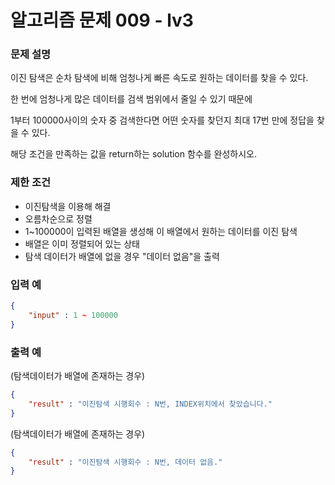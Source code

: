 # **알고리즘 문제 009 - lv3**

### **문제 설명**

이진 탐색은 순차 탐색에 비해 엄청나게 빠른 속도로 원하는 데이터를 찾을 수 있다.

한 번에 엄청나게 많은 데이터를 검색 범위에서 줄일 수 있기 때문에 

1부터 100000사이의 숫자 중 검색한다면 어떤 숫자를 찾던지 최대 17번 만에 정답을 찾을 수 있다.

해당 조건을 만족하는 값을 return하는 solution 함수를 완성하시오.

### **제한 조건**
- 이진탐색을 이용해 해결
- 오름차순으로 정렬
- 1~100000이 입력된 배열을 생성해 이 배열에서 원하는 데이터를 이진 탐색
- 배열은 이미 정렬되어 있는 상태
- 탐색 데이터가 배열에 없을 경우 "데이터 없음"을 출력


### **입력 예**
```json
{
    "input" : 1 ~ 100000
}
```

### **출력 예**
(탐색데이터가 배열에 존재하는 경우)
```json
{
    "result" : "이진탐색 시행회수 : N번, INDEX위치에서 찾았습니다."
}
```

(탐색데이터가 배열에 존재하는 경우)
```json
{
    "result" : "이진탐색 시행회수 : N번, 데이터 없음."
}
```